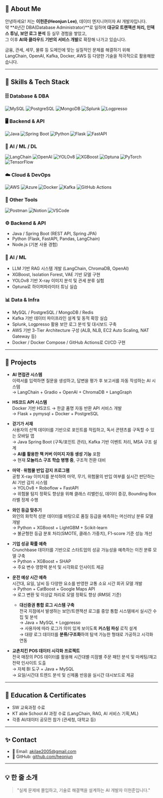 ## 👋 About Me

안녕하세요! 저는 **이헌준(Heonjun Lee)**, 데이터 엔지니어이자 AI 개발자입니다.  
약 **4년간 DBA(Database Administrator)**로 일하며 **대규모 트랜잭션 처리, 인덱스 튜닝, 보안 로그 분석** 등 실무 경험을 쌓았고,  
그 이후 **AI와 클라우드 기반의 서비스 개발**로 확장해 나가고 있습니다.

금융, 관세, 세무, 물류 등 도메인에 맞는 실질적인 문제를 해결하기 위해  
LangChain, OpenAI, Kafka, Docker, AWS 등 다양한 기술을 적극적으로 활용해왔습니다.

---

## 🧠 Skills & Tech Stack

### 🗄️ Database & DBA
![MySQL](https://img.shields.io/badge/MySQL-005C84?style=flat&logo=mysql&logoColor=white)
![PostgreSQL](https://img.shields.io/badge/PostgreSQL-316192?style=flat&logo=postgresql&logoColor=white)
![MongoDB](https://img.shields.io/badge/MongoDB-47A248?style=flat&logo=mongodb&logoColor=white)
![Splunk](https://img.shields.io/badge/Splunk-000000?style=flat&logo=splunk&logoColor=white)
![Logpresso](https://img.shields.io/badge/Logpresso-007ACC?style=flat&logo=data&logoColor=white)

### 🖥️ Backend & API
![Java](https://img.shields.io/badge/Java-007396?style=flat&logo=java&logoColor=white)
![Spring Boot](https://img.shields.io/badge/Spring%20Boot-6DB33F?style=flat&logo=spring-boot&logoColor=white)
![Python](https://img.shields.io/badge/Python-3776AB?style=flat&logo=python&logoColor=white)
![Flask](https://img.shields.io/badge/Flask-000000?style=flat&logo=flask&logoColor=white)
![FastAPI](https://img.shields.io/badge/FastAPI-009688?style=flat&logo=fastapi&logoColor=white)

### 🤖 AI / ML / DL
![LangChain](https://img.shields.io/badge/LangChain-000000?style=flat&logo=langchain&logoColor=white)
![OpenAI](https://img.shields.io/badge/OpenAI-412991?style=flat&logo=openai&logoColor=white)
![YOLOv8](https://img.shields.io/badge/YOLOv8-FF1493?style=flat&logo=yolo&logoColor=white)
![XGBoost](https://img.shields.io/badge/XGBoost-008000?style=flat&logo=python&logoColor=white)
![Optuna](https://img.shields.io/badge/Optuna-4B8BBE?style=flat&logo=python&logoColor=white)
![PyTorch](https://img.shields.io/badge/PyTorch-EE4C2C?style=flat&logo=pytorch&logoColor=white)
![TensorFlow](https://img.shields.io/badge/TensorFlow-FF6F00?style=flat&logo=tensorflow&logoColor=white)

### ☁️ Cloud & DevOps
![AWS](https://img.shields.io/badge/AWS-FF9900?style=flat&logo=amazon-aws&logoColor=white)
![Azure](https://img.shields.io/badge/Azure-0078D4?style=flat&logo=microsoft-azure&logoColor=white)
![Docker](https://img.shields.io/badge/Docker-2496ED?style=flat&logo=docker&logoColor=white)
![Kafka](https://img.shields.io/badge/Kafka-231F20?style=flat&logo=apache-kafka&logoColor=white)
![GitHub Actions](https://img.shields.io/badge/GitHub%20Actions-2088FF?style=flat&logo=github-actions&logoColor=white)

### 🧰 Other Tools
![Postman](https://img.shields.io/badge/Postman-FF6C37?style=flat&logo=postman&logoColor=white)
![Notion](https://img.shields.io/badge/Notion-000000?style=flat&logo=notion&logoColor=white)
![VSCode](https://img.shields.io/badge/VSCode-007ACC?style=flat&logo=visual-studio-code&logoColor=white)

### ⚙️ Backend & API
- Java / Spring Boot (REST API, Spring JPA)
- Python (Flask, FastAPI, Pandas, LangChain)
- Node.js (기본 사용 경험)

### 🤖 AI / ML
- LLM 기반 RAG 시스템 개발 (LangChain, ChromaDB, OpenAI)
- XGBoost, Isolation Forest, VAE 기반 모델 구현
- YOLOv8 기반 X-ray 이미지 분석 및 관세 분류 실험
- Optuna로 하이퍼파라미터 튜닝 실습

### 📊 Data & Infra
- MySQL / PostgreSQL / MongoDB / Redis
- Kafka 기반 데이터 파이프라인 설계 및 동적 확장 실습
- Splunk, Logpresso 활용 보안 로그 분석 및 대시보드 구축
- AWS 기반 3-Tier Architecture 구성 (ALB, NLB, EC2 Auto Scaling, NAT Gateway 등)
- Docker / Docker Compose / GitHub Actions로 CI/CD 구현

---

## 🔧 Projects

- **AI 면접관 시스템**  
  이력서를 입력하면 질문을 생성하고, 답변을 평가 후 보고서를 자동 작성하는 AI 시스템  
  → LangChain + Gradio + OpenAI + ChromaDB + LangGraph

- **HS코드 API 시스템**  
  Docker 기반 HS코드 → 한글 품명 자동 반환 API 서비스 개발  
  → Flask + pymysql + Docker + PostgreSQL

- **걷기가 서재**  
  사용자의 산책 데이터를 기반으로 포인트를 적립하고, 독서 콘텐츠를 구독할 수 있는 모바일 앱  
  → Java Spring Boot (구독/포인트 관리), Kafka 기반 이벤트 처리, MSA 구조 설계  
  → **AI를 활용한 책 커버 이미지 자동 생성 기능** 포함  
  → 현재 **모놀리스 구조 학습 병행 중**, 구조적 전환 대비

- **마약 · 위험물 반입 감지 프로그램**  
  공항 X-ray 이미지를 분석하여 마약, 무기, 위험물의 반입 여부를 실시간 판단하는 AI 기반 감지 시스템  
  → YOLOv8 + Roboflow + FastAPI  
  → 위험물 탐지 정확도 향상을 위해 클래스 리밸런싱, 데이터 증강, Bounding Box 라벨 정제 수행

- **와인 등급 맞추기**  
  와인의 화학적 성분 데이터를 바탕으로 품질 등급을 예측하는 머신러닝 분류 모델 개발  
  → Python + XGBoost + LightGBM + Scikit-learn  
  → 불균형한 등급 분포 처리(SMOTE, 클래스 가중치), F1-score 기준 성능 개선

- **기업 성공 확률 예측**  
  Crunchbase 데이터를 기반으로 스타트업의 성공 가능성을 예측하는 이진 분류 모델 구축  
  → Python + XGBoost + SHAP  
  → 주요 변수 영향력 분석 및 시각화로 인사이트 제공

- **운전 예상 시간 예측**  
  시간대, 요일, 날씨 등 다양한 요소를 반영한 교통 소요 시간 회귀 모델 개발  
  → Python + CatBoost + Google Maps API  
  → 로그 변환 및 이상값 처리로 모델 정확도 향상 (RMSE 기준)

  - **대신증권 통합 로그 시스템 구축**  
  전국 지점에서 발생하는 보안/트랜잭션 로그를 중앙 통합 시스템에서 실시간 수집 및 분석  
  → Java + MySQL + Logpresso  
  → 사용자에 따라 로그가 의미 있게 보이도록 **커스텀 파싱** 로직 설계  
  → 대량 로그 데이터를 **분류/구조화**하여 탐색 가능한 형태로 가공하고 시각화 연동

- **교촌치킨 POS 데이터 시각화 프로젝트**  
  전국 매장의 POS 데이터를 활용해 시간대별·지점별 주문 패턴 분석 및 마케팅/재고 전략 인사이트 도출  
  → 자체 BI 도구 + Java + MySQL  
  → 요일/시간대 트렌드 분석 및 신제품 반응을 실시간 대시보드로 제공
---

## 🌱 Education & Certificates

- SW 교육과정 수료
- KT able School AI 과정 수료 (LangChain, RAG, AI 서비스 기획,ML)
- 각종 AI/데이터 공모전 참가 (관세청, 대학교 등)

---

## ✨ Contact

- 📧 Email: akilae2005@gmail.com  
- 🐙 GitHub: [github.com/heonjun](https://github.com/heonjun)

---

## 💡 한 줄 소개

> "실제 문제에 몰입하고, 기술로 해결책을 설계하는 AI 개발자 이헌준입니다."
